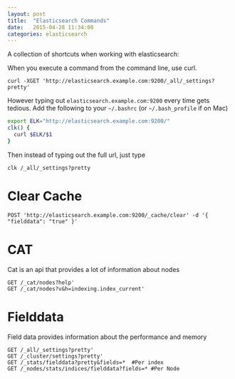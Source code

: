 ```yaml
---
layout: post
title:  "Elasticsearch Commands"
date:   2015-04-28 11:34:00
categories: elasticsearch
---
```


A collection of shortcuts when working with elasticsearch:

When you execute a command from the command line, use curl. 

    curl -XGET 'http://elasticsearch.example.com:9200/_all/_settings?pretty'
    
   
However typing out `elasticsearch.example.com:9200` every time gets tedious. Add the following to your `~/.bashrc` (or `~/.bash_profile` if on Mac)


```bash
export ELK="http://elasticsearch.example.com:9200/"
clk() {
  curl $ELK/$1
}
```

Then instead of typing out the full url, just type

    clk /_all/_settings?pretty  

# Clear Cache 

    POST 'http://elasticsearch.example.com:9200/_cache/clear' -d '{ "fielddata": "true" }'

# CAT

Cat is an api that provides a lot of information about nodes


    GET /_cat/nodes?help'
    GET /_cat/nodes?v&h=indexing.index_current'


# Fielddata

Field data provides information about the performance and memory

```
GET /_all/_settings?pretty'
GET /_cluster/settings?pretty'
GET /_stats/fielddata?pretty&fields=*  #Per index 
GET /_nodes/stats/indices/fielddata?fields=* #Per Node
```
